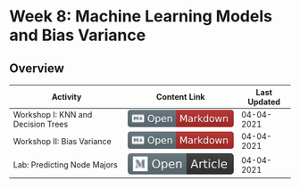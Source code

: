 # Week 8: Machine Learning Models and Bias Variance

## Overview
| **Activity**                   | Content Link    | Last Updated |
| ---------------                | --------------- | ----------   |
| Workshop I: KNN and Decision Trees| [![Link](../tools/buttons/open-markdown.svg)](workshop/knn_dt/README.md) | 04-04-2021 |
| Workshop II: Bias Variance        | [![Link](../tools/buttons/open-markdown.svg)](workshop/bias_var/README.md) | 04-04-2021 |
| Lab: Predicting Node Majors       | [![Link](../tools/buttons/open-article.svg)](lab/README.md)  | 04-04-2021 |
